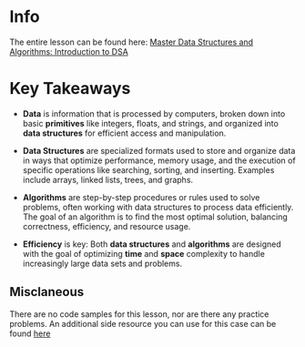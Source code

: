 # Info
The entire lesson can be found here: [Master Data Structures and Algorithms: Introduction to DSA](https://www.topwebdevs.com/learn/data-structures-and-algorithms/introduction-to-data-structures-and-algorithms)
# Key Takeaways

- **Data** is information that is processed by computers, broken down into basic **primitives** like integers, floats, and strings, and organized into **data structures** for efficient access and manipulation.

- **Data Structures** are specialized formats used to store and organize data in ways that optimize performance, memory usage, and the execution of specific operations like searching, sorting, and inserting. Examples include arrays, linked lists, trees, and graphs.

- **Algorithms** are step-by-step procedures or rules used to solve problems, often working with data structures to process data efficiently. The goal of an algorithm is to find the most optimal solution, balancing correctness, efficiency, and resource usage.

- **Efficiency** is key: Both **data structures** and **algorithms** are designed with the goal of optimizing **time** and **space** complexity to handle increasingly large data sets and problems.
##  Misclaneous
There are no code samples for this lesson, nor are there any practice problems.
An additional side resource you can use for this case can be found [here](https://cses.fi/book/book.pdf)